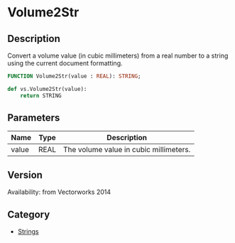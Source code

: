 # Volume2Str

## Description
Convert a volume value (in cubic millimeters) from a real number to a string using the current document formatting.

```pascal
FUNCTION Volume2Str(value : REAL): STRING;
```

```python
def vs.Volume2Str(value):
    return STRING
```

## Parameters
|Name|Type|Description|
|---|---|---|
|value|REAL|The volume value in cubic millimeters.|

## Version
Availability: from Vectorworks 2014

## Category
* [Strings](../Categories/Strings.md)
